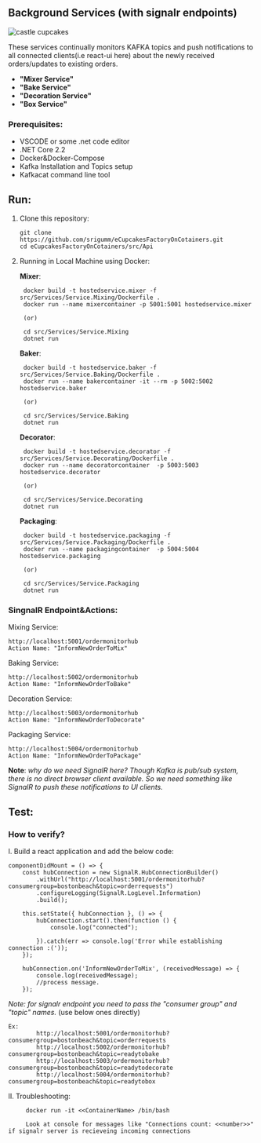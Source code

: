 ## Background Services (with signalr endpoints)

![castle cupcakes](https://raw.githubusercontent.com/srigumm/eCupcakesFactoryOnContainers/master/img/cupcakecookingalgorithm.png)

These services continually monitors KAFKA topics and push notifications to all connected clients(i.e react-ui here) about the newly received orders/updates to existing orders.

- **"Mixer Service"**
- **"Bake Service"**
- **"Decoration Service"**
- **"Box Service"**

### Prerequisites:
- VSCODE or some .net code editor
- .NET Core 2.2
- Docker&Docker-Compose
- Kafka Installation and Topics setup
- Kafkacat command line tool

## Run:
1. Clone this repository:

       git clone https://github.com/srigumm/eCupcakesFactoryOnCotainers.git
       cd eCupcakesFactoryOnCotainers/src/Api

2. Running in Local Machine using Docker:

    **Mixer**:
        
        docker build -t hostedservice.mixer -f src/Services/Service.Mixing/Dockerfile .
        docker run --name mixercontainer -p 5001:5001 hostedservice.mixer

        (or)

        cd src/Services/Service.Mixing
        dotnet run
    
    **Baker**:
        
        docker build -t hostedservice.baker -f src/Services/Service.Baking/Dockerfile .
        docker run --name bakercontainer -it --rm -p 5002:5002 hostedservice.baker

        (or)

        cd src/Services/Service.Baking
        dotnet run
    
    **Decorator**:
        
        docker build -t hostedservice.decorator -f src/Services/Service.Decorating/Dockerfile .
        docker run --name decoratorcontainer  -p 5003:5003 hostedservice.decorator

        (or)

        cd src/Services/Service.Decorating
        dotnet run

    **Packaging**:
        
        docker build -t hostedservice.packaging -f src/Services/Service.Packaging/Dockerfile .
        docker run --name packagingcontainer  -p 5004:5004 hostedservice.packaging

        (or)

        cd src/Services/Service.Packaging
        dotnet run


### SingnalR Endpoint&Actions:

Mixing Service:

    http://localhost:5001/ordermonitorhub
    Action Name: "InformNewOrderToMix"

Baking Service:

    http://localhost:5002/ordermonitorhub
    Action Name: "InformNewOrderToBake"

Decoration Service:

    http://localhost:5003/ordermonitorhub
    Action Name: "InformNewOrderToDecorate"

Packaging Service:

    http://localhost:5004/ordermonitorhub
    Action Name: "InformNewOrderToPackage"

**Note**: *why do we need SignalR here? Though Kafka is pub/sub system, there is no direct browser client available. So we need something like SignalR to push these notifications to UI clients.*


## Test:

### How to verify?

I. Build a react application and add the below code:
        
    componentDidMount = () => {
        const hubConnection = new SignalR.HubConnectionBuilder()
            .withUrl("http://localhost:5001/ordermonitorhub?consumergroup=bostonbeach&topic=orderrequests")
            .configureLogging(SignalR.LogLevel.Information)
            .build();
        
        this.setState({ hubConnection }, () => {
            hubConnection.start().then(function () {
                console.log("connected");
                
            }).catch(err => console.log('Error while establishing connection :('));
        });

        hubConnection.on('InformNewOrderToMix', (receivedMessage) => {
            console.log(receivedMessage);
            //process message.
        });
        
*Note: for signalr endpoint you need to pass the "consumer group" and "topic" names.* (use below ones directly)
    
    Ex: 
            http://localhost:5001/ordermonitorhub?consumergroup=bostonbeach&topic=orderrequests
            http://localhost:5002/ordermonitorhub?consumergroup=bostonbeach&topic=readytobake
            http://localhost:5003/ordermonitorhub?consumergroup=bostonbeach&topic=readytodecorate
            http://localhost:5004/ordermonitorhub?consumergroup=bostonbeach&topic=readytobox

II. Troubleshooting:

         docker run -it <<ContainerName> /bin/bash

         Look at console for messages like "Connections count: <<number>>" if signalr server is recieveing incoming connections 